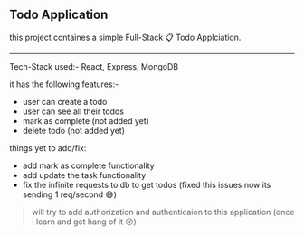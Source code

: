 ## Todo Application

this project containes a simple Full-Stack :clipboard: Todo Applciation.
<hr>
Tech-Stack used:- React, Express, MongoDB 

it has the following features:-

- user can create a todo
- user can see all their todos
- mark as complete (not added yet)
- delete todo (not added yet)


things yet to add/fix:
- add mark as complete functionality
- add update the task functionality
- fix the infinite requests to db to get todos (fixed this issues now its sending 1 req/second :sweat_smile:) 

> will try to add authorization and authenticaion to this application (once i learn and get hang of it :kissing_closed_eyes:)
